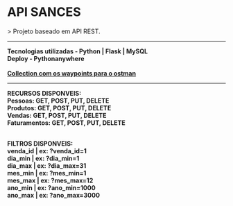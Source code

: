 <h1>API SANCES</h1>
 > Projeto baseado em API REST. 
<hr/>
<strong>Tecnologias utilizadas - Python | Flask | MySQL<br></strong>
<strong>Deploy - Pythonanywhere<br><br></strong>
<strong><a href="https://github.com/phlucasfr/API_faturamento_Sances/blob/main/ApiSances.postman_collection.json">Collection com os waypoints para o ostman</a><br></strong>
<hr/>
<strong>RECURSOS DISPONVEIS:<br></strong>
<strong>Pessoas: GET, POST, PUT, DELETE<br></strong>
<strong>Produtos: GET, POST, PUT, DELETE<br></strong>
<strong>Vendas: GET, POST, PUT, DELETE<br></strong>
<strong>Faturamentos: GET, POST, PUT, DELETE<br><br></strong>

<strong>FILTROS DISPONVEIS:<br></strong>
<strong>venda_id | ex: ?venda_id=1<br></strong>
<strong>dia_min | ex: ?dia_min=1<br></strong>
<strong>dia_max | ex: ?dia_max=31<br></strong>
<strong>mes_min | ex: ?mes_min=1<br></strong>
<strong>mes_max | ex: ?mes_max=12<br></strong>
<strong>ano_min | ex: ?ano_min=1000<br></strong>
<strong>ano_max | ex: ?ano_max=3000<br></strong>
